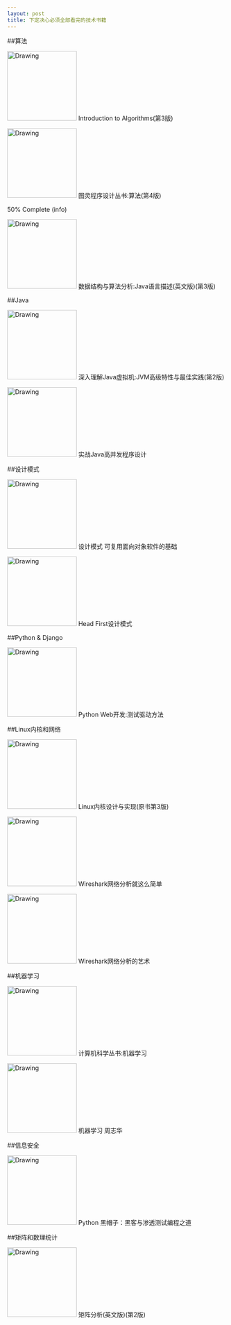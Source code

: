 ```yaml
---
layout: post
title: 下定决心必须全部看完的技术书籍
---
```


##算法

<img src="http://7xqyb5.com1.z0.glb.clouddn.com/%E7%AE%97%E6%B3%95%E5%AF%BC%E8%AE%BA.jpg" alt="Drawing" style="width: 160px;"/>    Introduction to Algorithms(第3版)

<img src="http://7xqyb5.com1.z0.glb.clouddn.com/%E7%AE%97%E6%B3%95.jpg" alt="Drawing" style="width: 160px;"/>    图灵程序设计丛书:算法(第4版)
<div class="progress">
	<div class="progress-bar progress-bar-info" role="progressbar" aria-valuenow="50" aria-valuemin="0" aria-valuemax="100" style="width:50%">
	50% Complete (info)
	</div>
</div>

<img src="http://7xqyb5.com1.z0.glb.clouddn.com/%E6%95%B0%E6%8D%AE%E7%BB%93%E6%9E%84%E4%B8%8E%E7%AE%97%E6%B3%95%E5%88%86%E6%9E%90.jpg" alt="Drawing" style="width: 160px;"/>  数据结构与算法分析:Java语言描述(英文版)(第3版)

##Java

<img src="http://7xqyb5.com1.z0.glb.clouddn.com/JVM.jpg" alt="Drawing" style="width: 160px;"/>    深入理解Java虚拟机:JVM高级特性与最佳实践(第2版)

<img src="http://7xqyb5.com1.z0.glb.clouddn.com/Java%E9%AB%98%E5%B9%B6%E5%8F%91%E7%A8%8B%E5%BA%8F%E8%AE%BE%E8%AE%A1.jpg" alt="Drawing" style="width: 160px;"/>    实战Java高并发程序设计

##设计模式

<img src="http://7xqyb5.com1.z0.glb.clouddn.com/%E8%AE%BE%E8%AE%A1%E6%A8%A1%E5%BC%8FGof.jpg" alt="Drawing" style="width: 160px;"/>    设计模式 可复用面向对象软件的基础

<img src="http://7xqyb5.com1.z0.glb.clouddn.com/Head%20First.jpg" alt="Drawing" style="width: 160px;"/>    Head First设计模式

##Python & Django

<img src="http://7xqyb5.com1.z0.glb.clouddn.com/Python%20Web%E6%B5%8B%E8%AF%95%E9%A9%B1%E5%8A%A8%E5%BC%80%E5%8F%91.jpg" alt="Drawing" style="width: 160px;"/>    Python Web开发:测试驱动方法

##Linux内核和网络

<img src="http://7xqyb5.com1.z0.glb.clouddn.com/Linux%E5%86%85%E6%A0%B8%E8%AE%BE%E8%AE%A1%E4%B8%8E%E5%AE%9E%E7%8E%B0.jpg" alt="Drawing" style="width: 160px;"/>    Linux内核设计与实现(原书第3版)

<img src="http://7xqyb5.com1.z0.glb.clouddn.com/Wireshark%E7%BD%91%E7%BB%9C%E5%88%86%E6%9E%901.jpg" alt="Drawing" style="width: 160px;"/>    Wireshark网络分析就这么简单

<img src="http://7xqyb5.com1.z0.glb.clouddn.com/Wireshark%E7%BD%91%E7%BB%9C%E5%88%86%E6%9E%902.jpg" alt="Drawing" style="width: 160px;"/>    Wireshark网络分析的艺术

##机器学习

<img src="http://7xqyb5.com1.z0.glb.clouddn.com/ML_TomMitchell.jpg" alt="Drawing" style="width: 160px;"/>    计算机科学丛书:机器学习

<img src="http://7xqyb5.com1.z0.glb.clouddn.com/ML_%E5%91%A8%E5%BF%97%E5%8D%8E.jpg" alt="Drawing" style="width: 160px;"/>    机器学习 周志华

##信息安全

<img src="http://7xqyb5.com1.z0.glb.clouddn.com/Python%E9%BB%91%E5%B8%BD%E5%AD%90.jpg" alt="Drawing" style="width: 160px;"/>    Python 黑帽子：黑客与渗透测试编程之道

##矩阵和数理统计

<img src="http://7xqyb5.com1.z0.glb.clouddn.com/%E7%9F%A9%E9%98%B5%E5%88%86%E6%9E%90.jpg" alt="Drawing" style="width: 160px;"/>    矩阵分析(英文版)(第2版) 
